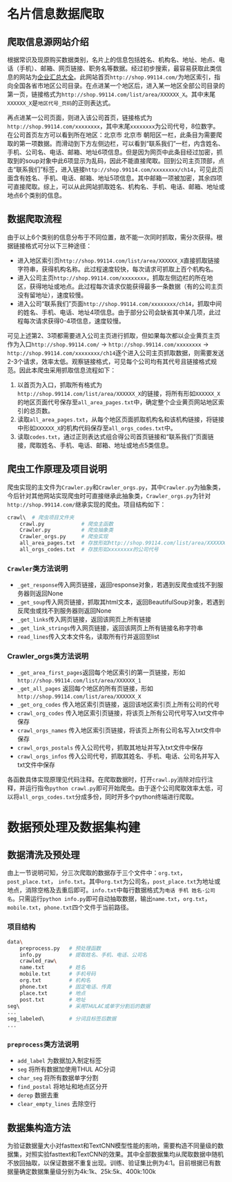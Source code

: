 # 名片信息数据爬取

## 爬取信息源网站介绍

根据常识及现原购买数据类别，名片上的信息包括姓名、机构名、地址、地点、电话（手机）、邮箱、网页链接、职务名等数据。经过初步搜索，最容易获取此类信息的网站为[企业汇总大全](http://shop.99114.com/)。此网站首页`http://shop.99114.com/`为地区索引，指向全国各省市地区公司目录。在点进某一个地区后，进入某一地区全部公司目录的第一页，链接格式为`http://shop.99114.com/list/area/XXXXXX_X`。其中末尾`XXXXXX_X`是`地区代号_页码`的正则表达式。

再点进某一公司页面，则进入该公司首页，链接格式为`http://shop.99114.com/xxxxxxxx`，其中末尾`xxxxxxxx`为公司代号，8位数字。在公司首页左方可以看到所在地区：北京市 北京市 朝阳区一栏，此条目为需要爬取的第一项数据。而滑动到下方左侧边栏，可以看到“联系我们”一栏，内含姓名、手机、公司名、电话、邮箱、地址6项信息。但是因为网页中此条目经过加密，抓取到的soup对象中此6项显示为乱码，因此不能直接爬取。回到公司主页顶部，点击“联系我们”标签，进入链接`http://shop.99114.com/xxxxxxxx/ch14`，可见此页面含有姓名、手机、电话、邮箱、地址5项信息。其中邮箱一项被加密，其余四项可直接爬取。综上，可以从此网站抓取姓名、机构名、手机、电话、邮箱、地址或地点6个类别的信息。

## 数据爬取流程

由于以上6个类别的信息分布于不同位置，故不能一次同时抓取，需分次获得。根据链接格式可分以下三种途径：

- 进入地区索引页`http://shop.99114.com/list/area/XXXXXX_X`直接抓取链接字符串，获得机构名称。此过程速度较快，每次请求可抓取上百个机构名。
- 进入公司主页`http://shop.99114.com/xxxxxxxx`，抓取左侧边栏的所在地区，获得地址或地点。此过程每次请求仅能获得最多一条数据（有的公司主页没有留地址），速度较慢。
- 进入公司“联系我们”页面`http://shop.99114.com/xxxxxxxx/ch14`，抓取中间的姓名、手机、电话、地址4项信息。由于部分公司会缺省其中某几项，此过程每次请求获得0-4项信息，速度较慢。

可见上述第2、3项都需要进入公司主页进行抓取，但如果每次都以企业黄页主页作为入口`http://shop.99114.com/` → `http://shop.99114.com/xxxxxxxx` → `http://shop.99114.com/xxxxxxxx/ch14`逐个进入公司主页抓取数据，则需要发送2-3个请求，效率太低。观察链接格式，可见每个公司均有其代号且链接格式规范。因此本爬虫采用抓取信息流程如下：

1. 以首页为入口，抓取所有格式为`http://shop.99114.com/list/area/XXXXXX_X`的链接，将所有形如`XXXXXX_X`的地区页面代号保存至`all_area_pages.txt`中，确定整个企业黄页网站地区索引的总页数。
1. 读取`all_area_pages.txt`，从每个地区页面抓取机构名和该机构链接，将链接中形如`XXXXXX_X`的机构代码保存至`all_orgs_codes.txt`中。
1. 读取`codes.txt`，通过正则表达式组合得公司首页链接和“联系我们”页面链接，爬取姓名、手机、电话、邮箱、地址或地点5类信息。

## 爬虫工作原理及项目说明

爬虫实现的主文件为`Crawler.py`和`Crawler_orgs.py`，其中`Crawler.py`为抽象类，今后针对其他网站实现爬虫时可直接继承此抽象类，`Crawler_orgs.py`为针对`http://shop.99114.com/`继承实现的爬虫。项目结构如下：

```bash
crawl\  # 爬虫项目文件夹
    crawl.py            # 爬虫主函数
    Crawler.py          # 爬虫抽象类
    Crawler_orgs.py     # 爬虫实现
    all_area_pages.txt  # 存放形如http://shop.99114.com/list/area/XXXXXX_X的地区索引页
    all_orgs_codes.txt  # 存放形如xxxxxxxx的公司代号
```

### `Crawler`类方法说明

- `_get_response`传入网页链接，返回response对象，若遇到反爬虫或找不到服务器则返回None
- `_get_soup`传入网页链接，抓取其html文本，返回BeautifulSoup对象，若遇到反爬虫或找不到服务器则返回None
- `_get_links`传入网页链接，返回该网页上所有链接
- `_get_link_strings`传入网页链接，返回该网页上所有链接名称字符串
- `read_lines`传入文本文件名，读取所有行并返回至list

### Crawler_orgs类方法说明

- `_get_area_first_pages`返回每个地区索引的第一页链接，形如`http://shop.99114.com/list/area/XXXXXX_1`
- `_get_all_pages` 返回每个地区的所有页链接，形如`http://shop.99114.com/list/area/XXXXXX_X`
- `_get_org_codes` 传入地区索引页链接，返回该地区索引页上所有公司的代号
- `crawl_org_codes` 传入地区索引页链接，将该页上所有公司代号写入txt文件中保存
- `crawl_orgs_names` 传入地区索引页链接，将该页上所有公司名写入txt文件中保存
- `crawl_orgs_postals` 传入公司代号，抓取其地址并写入txt文件中保存
- `crawl_orgs_infos` 传入公司代号，抓取其姓名、手机、电话、公司名并写入txt文件中保存

各函数具体实现原理见代码注释。在爬取数据时，打开`crawl.py`消除对应行注释，并运行指令`python crawl.py`即可开始爬虫。由于逐个公司爬取效率太低，可以将`all_orgs_codes.txt`分成多份，同时开多个python终端进行爬取。

# 数据预处理及数据集构建

## 数据清洗及预处理

由上一节说明可知，分三次爬取的数据存于三个文件中：`org.txt`， `post_place.txt`， `info.txt`。其中`org.txt`为公司名，`post_place.txt`为地址或地点，消除空格及去重后即可。`info.txt`中每行数据格式为`电话 手机 姓名-公司名`。只需运行`python info.py`即可自动抽取数据，输出`name.txt`，`org.txt`，`mobile.txt`，`phone.txt`四个文件于当前路径。

### 项目结构

```bash
data\
    preprocess.py   # 预处理函数
    info.py         # 提取姓名、手机、电话、公司名
    crawled_raw\
    name.txt        # 姓名
    mobile.txt      # 手机号码
    org.txt         # 机构名
    phone.txt       # 固定电话、传真
    place.txt       # 地点
    post.txt        # 地址
seg\                # 采用THULAC或单字分割后的数据
...
seg_labeled\        # 分词且标签后数据
...
```

### `preprocess`类方法说明

- `add_label` 为数据加入制定标签
- `seg` 将所有数据加使用THUL AC分词
- `char_seg` 将所有数据单字分割
- `find_postal` 将地址和地点区分开
- `derep` 数据去重
- `clear_empty_lines` 去除空行

## 数据集构造方法

为验证数据量大小对fasttext和TextCNN模型性能的影响，需要构造不同量级的数据集，对照实验fasttext和TextCNN的效果。其中全部数据集均从爬取数据中随机不放回抽取，以保证数据不重复出现。训练、验证集比例为4:1。目前根据已有数据量确定数据集量级分别为4k:1k、25k:5k、400k:100k
